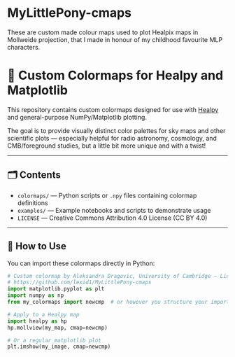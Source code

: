 # MyLittlePony-cmaps
These are custom made colour maps used to plot Healpix maps in Mollweide projection, that I made in honour of my childhood favourite MLP characters. 

# 🎨 Custom Colormaps for Healpy and Matplotlib

This repository contains custom colormaps designed for use with [Healpy](https://healpy.readthedocs.io/en/latest/) and general-purpose NumPy/Matplotlib plotting.

The goal is to provide visually distinct color palettes for sky maps and other scientific plots — especially helpful for radio astronomy, cosmology, and CMB/foreground studies, but a little bit more unique and with a twist!

---

## 🗂️ Contents

- `colormaps/` — Python scripts or `.npy` files containing colormap definitions
- `examples/` — Example notebooks and scripts to demonstrate usage
- `LICENSE` — Creative Commons Attribution 4.0 License (CC BY 4.0)

---

## 🔧 How to Use

You can import these colormaps directly in Python:

```python
# Custom colormap by Aleksandra Dragovic, University of Cambridge – Licensed under CC BY 4.0
# https://github.com/lexid1/MyLittlePony-cmaps
import matplotlib.pyplot as plt
import numpy as np
from my_colormaps import newcmp  # or however you structure your import

# Apply to a Healpy map
import healpy as hp
hp.mollview(my_map, cmap=newcmp)

# Or a regular matplotlib plot
plt.imshow(my_image, cmap=newcmp)
